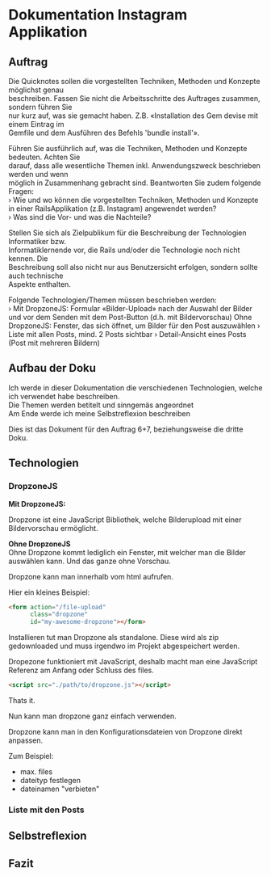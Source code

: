 # Dokumentation Instagram Applikation

## Auftrag
Die Quicknotes sollen die vorgestellten Techniken, Methoden und Konzepte möglichst genau  
beschreiben. Fassen Sie nicht die Arbeitsschritte des Auftrages zusammen, sondern führen Sie  
nur kurz auf, was sie gemacht haben. Z.B. «Installation des Gem devise mit einem Eintrag im  
Gemfile und dem Ausführen des Befehls 'bundle install'».  

Führen Sie ausführlich auf, was die Techniken, Methoden und Konzepte bedeuten. Achten Sie  
darauf, dass alle wesentliche Themen inkl. Anwendungszweck beschrieben werden und wenn  
möglich in Zusammenhang gebracht sind. Beantworten Sie zudem folgende Fragen:  
› Wie und wo können die vorgestellten Techniken, Methoden und Konzepte in einer RailsApplikation (z.B. Instagram) angewendet werden?  
› Was sind die Vor- und was die Nachteile?  

Stellen Sie sich als Zielpublikum für die Beschreibung der Technologien Informatiker bzw.  
Informatiklernende vor, die Rails und/oder die Technologie noch nicht kennen. Die  
Beschreibung soll also nicht nur aus Benutzersicht erfolgen, sondern sollte auch technische  
Aspekte enthalten.  

Folgende Technologien/Themen müssen beschrieben werden:  
› Mit DropzoneJS: Formular «Bilder-Upload» nach der Auswahl der Bilder und vor dem Senden
  mit dem Post-Button (d.h. mit Bildervorschau)
  Ohne DropzoneJS: Fenster, das sich öffnet, um Bilder für den Post auszuwählen
› Liste mit allen Posts, mind. 2 Posts sichtbar
› Detail-Ansicht eines Posts (Post mit mehreren Bildern)

## Aufbau der Doku  
Ich werde in dieser Dokumentation die verschiedenen Technologien, welche ich verwendet habe beschreiben.  
Die Themen werden betitelt und sinngemäs angeordnet  
Am Ende werde ich meine Selbstreflexion beschreiben  
  
Dies ist das Dokument für den Auftrag 6+7, beziehungsweise die dritte Doku.

## Technologien  

### DropzoneJS
__Mit DropzoneJS:__  

Dropzone ist eine JavaScript Bibliothek, welche Bilderupload mit einer Bildervorschau ermöglicht.

__Ohne DropzoneJS__  
Ohne Dropzone kommt lediglich ein Fenster, mit welcher man die Bilder auswählen kann. Und das ganze ohne Vorschau.

Dropzone kann man innerhalb vom html aufrufen.

Hier ein kleines Beispiel:  
```html
<form action="/file-upload"
      class="dropzone"
      id="my-awesome-dropzone"></form>
```

Installieren tut man Dropzone als standalone.
Diese wird als zip gedownloaded und muss irgendwo im Projekt abgespeichert werden.  

Dropezone funktioniert mit JavaScript, deshalb macht man eine JavaScript Referenz am Anfang oder Schluss des files.  
```html
<script src="./path/to/dropzone.js"></script>
```

Thats it.

Nun kann man dropzone ganz einfach verwenden.  

Dropzone kann man in den Konfigurationsdateien von Dropzone direkt anpassen.

Zum Beispiel:
* max. files
* dateityp festlegen
* dateinamen "verbieten"

### Liste mit den Posts

## Selbstreflexion  


## Fazit
